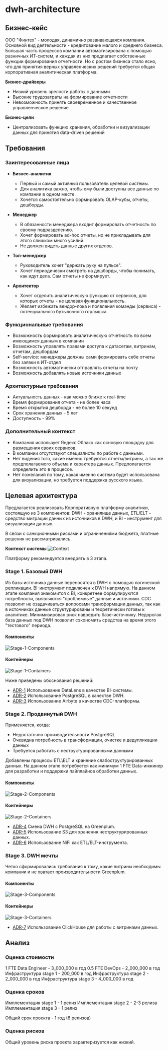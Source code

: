 # dwh-architecture

## Бизнес-кейс

ООО "Финтех" - молодая, динамично развивающаяся компания. Основной вид деятельности - кредитование малого и среднего бизнеса. Большая часть процессов компании автоматизирована с помощью разничных ИТ-систем, и каждая из них предлагает собственные функции формирования отчетности. Но с ростом бизнеса стало ясно, что для принятия верных управленческих решений требуется общая корпоративная аналитическая платформа.

**Бизнес-драйверы**

 * Низкий уровень зрелости работы с данными
 * Высокие трудозатраты на формирование отчетности
 * Невозможность принять своевременное и качественное управленческое решение

**Бизнес-цели**

 * Централизовать функцию хранения, обработки и визуализации данных для принятия data-driven решений

## Требования

### Заинтересованные лица

* **Бизнес-аналитик**
  - Первый и самый активный пользователь целевой системы. 
  - Для аналитика важно, чтобы ему были доступны все данные по компании в одном месте.
  - Хочется самостоятельно формировать OLAP-кубы, отчеты, дешборды.

* **Менеджер**
  - В обязанности менеджера входит формировать отчетность по своему подразделению.
  - Хочет формировать ad-hoc отчеты, но не прикладывать для этого слишком много усилий.
  - Не должен видеть данные других отделов.
  
* **Топ-менеджер**
  - Руководитель хочет "держать руку на пульсе".
  - Хочет периодически смотреть на дешборды, чтобы понимать, как идут дела. Сам отчеты не формирует.
  
* **Архитектор**
  - Хочет отделить аналитическую функцию от сервисов, для которых отчеты - не целевая функциональность.
  - Желает избежать вендор-лока и появления команды (сервиса) - потенциального бутылочного горлышка.
  
  
### Функциональные требования

* Возможность формировать аналитическую отчетность по всем имеющимся данным в компании
* Возможность управлять правами доступа к датасетам, витринам, отчетам, дешбордам
* Self-service: менеджеры должны сами формировать себе отчеты без заявки в ИТ-отдел
* Возможность автоматически отправлять отчеты на почту
* Возможность добавлять новые источники данных

### Архитектурные требования

* Актуальность данных - как можно ближе к real-time
* Время формирования отчета - не более часа
* Время открытия дешборда - не более 10 секунд
* Срок хранения данных - 5 лет
* Доступность - 99%


### Дополнительный контекст

* Компания использует Яндекс.Облако как основую площадку для размещения своих сервисов.
* В компании отсутствуют специалисты по работе с данными.
* Нет видения того, какие именно требуются отчеты/витрины, а так же предполагаемого объема и характера данных. Предполагается определить это в процессе.
* Нет пожеланий по тому, какая именно система будет использована для визуализации, но требуется поддержка русского языка.

## Целевая архитектура

Предлагается реализовать Корпоративную платформу аналитики, состоящую из 3 компонентов: DWH - хранилище данных, ETL/ELT - средство миграции данных из источников в DWH, и BI - инструмент для визуализации данных.

В связи с санкционными рисками и ограничениями бюджета, платные решения не рассматривались.

**Контекст системы**
![Context](images/context.png "Контекстная диаграмма")

Платформу рекомендуется внедрять в 3 этапа.

### Stage 1. Базовый DWH

Из базы источника данные переносятся в DWH с помощью логической репликации. BI-инструмент подключен к DWH напрямую.
На данном этапе компания знакомится с BI, конкретнее формулируются потребности, выявляются "проблемные" данные и источники.
CDC позволит не озадачиваться вопросами трансформации данных, так как в источниках данные структурированы и теоретически готовы к аналитике.
Минимизирован риск навредить базе-источнику. Недорогая база данных под DWH позволит сэкономить средства на время этого "тестового" периода.

#### Компоненты
![Stage-1-Components](images/stage-1-components.png "Компоненты stage 1")
#### Контейнеры
![Stage-1-Containers](images/stage-1-containers.png "Контейнеры stage 1")

Ниже приведены обоснования решений:

 - [ADR-1](ADR/ADR-1-datalens.md) Использование DataLens в качестве BI-системы.
 - [ADR-2](ADR/ADR-2-postgresql.md) Использование PostgreSQL в качестве DWH.
 - [ADR-3](ADR/ADR-3-airbyte.md) Использование Airbyte в качестве CDC-платформы.
 
 
### Stage 2. Продвинутый DWH

Применяется, когда:
* Недостаточно производительности PostgreSQL
* Очевидна потребность в трансформации, очистке и дедупликации данных
* Требуется работать с неструктурированными данными

Добавлены процессы ETL\ELT и хранение слабоструктурированных данных. На данном этапе потребуется как минимум 1 FTE Data-инжинер для разработки и поддержки пайплайнов обработки данных.

#### Компоненты
![Stage-2-Components](images/stage-2-components.png "Компоненты stage 2")
#### Контейнеры
![Stage-2-Containers](images/stage-2-containers.png "Контейнеры stage 2")


 - [ADR-4](ADR/ADR-4-greenplum.md) Смена DWH с PostgreSQL на Greenplum.
 - [ADR-5](ADR/ADR-5-s3.md) Использование S3 для хранения неструктурированных данных.
 - [ADR-6](ADR/ADR-6-nifi.md) Использование NiFi как ETL/ELT-инструмента.

### Stage 3. DWH мечты

Четко сформировались требования к тому, какие витрины необходимы компании и не хватает производительности Greenplum.

#### Компоненты
![Stage-3-Components](images/stage-3-components.png "Компоненты stage 3")
#### Контейнеры
![Stage-3-Containers](images/stage-2-containers.png "Компоненты stage 3")


 - [ADR-7](ADR/ADR-7-clickhouse.md) Использование ClickHouse для работы с витринами данных.
 
 
## Анализ

### Оценка стоимости
1 FTE Data Engineer - 3_000_000 в год
0.5 FTE DevOps - 2_000_000 в год
Инфраструктура stage 1 - 200_000 в год
Инфраструктура stage 2 - 2_000_000 в год
Инфраструктура stage 3 - 4_000_000 в год

### Оценка сроков

Имплементация stage 1 - 1 релиз
Имплементация stage 2 - 2-3 релиза
Имплементация stage 3 - 1 релиз

Общий срок проекта - 1 год (6 релизов)

### Оценка рисков

Общий уровень риска проекта характеризуется как низкий.
 
 
